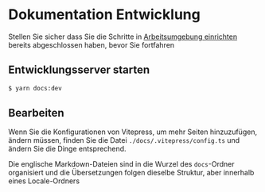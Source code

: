 # Dokumentation Entwicklung

Stellen Sie sicher dass Sie die Schritte in [Arbeitsumgebung einrichten](./setting_up_environment.html) bereits abgeschlossen haben, bevor Sie fortfahren

## Entwicklungsserver starten

```sh
$ yarn docs:dev
```

## Bearbeiten

Wenn Sie die Konfigurationen von Vitepress, um mehr Seiten hinzuzufügen, ändern müssen, finden Sie die Datei `./docs/.vitepress/config.ts` und ändern Sie die Dinge entsprechend.

Die englische Markdown-Dateien sind in die Wurzel des `docs`-Ordner organisiert und die Übersetzungen folgen dieselbe Struktur, aber innerhalb eines Locale-Ordners
